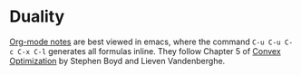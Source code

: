 # Duality

[Org-mode notes](/linear-regression-analysis/notes.org) are best viewed in emacs, where the command `C-u C-u C-c C-x C-l` generates all formulas inline. They follow Chapter 5 of [Convex Optimization](Org-mode) by Stephen Boyd and Lieven Vandenberghe.
